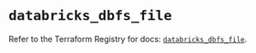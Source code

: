 # `databricks_dbfs_file`

Refer to the Terraform Registry for docs: [`databricks_dbfs_file`](https://registry.terraform.io/providers/databricks/databricks/1.72.0/docs/resources/dbfs_file).
